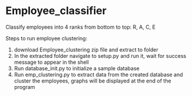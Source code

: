 # Employee_classifier
Classify employees into 4 ranks from bottom to top: R, A, C, E

Steps to run employee clustering:
1. download Employee_clustering zip file and extract to folder
2. In the extracted folder navigate to setup.py and run it, wait for success message to appear in the shell
3. Run database_init.py to initialize a sample database
4. Run emp_clustering.py to extract data from the created database and cluster the employees, graphs will be displayed at the end of the program
